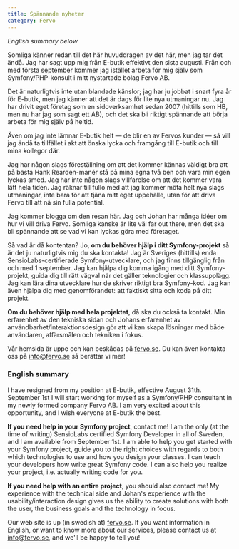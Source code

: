 ```yaml
---
title: Spännande nyheter
category: Fervo
---
```


*English summary below*

Somliga känner redan till det här huvuddragen av det här, men jag tar det ändå. Jag har sagt upp mig från E-butik effektivt den sista augusti. Från och med första september kommer jag istället arbeta för mig själv som Symfony/PHP-konsult i mitt nystartade bolag Fervo AB.

Det är naturligtvis inte utan blandade känslor; jag har ju jobbat i snart fyra år för E-butik, men jag känner att det är dags för lite nya utmaningar nu. Jag har drivit eget företag som en sidoverksamhet sedan 2007 (hittills som HB, men nu har jag som sagt ett AB), och det ska bli riktigt spännande att börja arbeta för mig själv på heltid.

Även om jag inte lämnar E-butik helt — de blir en av Fervos kunder — så vill jag ändå ta tillfället i akt att önska lycka och framgång till E-butik och till mina kollegor där.

Jag har någon slags föreställning om att det kommer kännas väldigt bra att på bästa Hank Rearden-manér stå på mina egna två ben och vara min egen lyckas smed. Jag har inte någon slags villfarelse om att det kommer vara lätt hela tiden. Jag räknar till fullo med att jag kommer möta helt nya slags utmaningar, inte bara för att tjäna mitt eget uppehälle, utan för att driva Fervo till att nå sin fulla potential.

Jag kommer blogga om den resan här. Jag och Johan har många idéer om hur vi vill driva Fervo. Somliga kanske är lite väl far out there, men det ska bli spännande att se vad vi kan lyckas göra med företaget.

Så vad är då kontentan? Jo, **om du behöver hjälp i ditt Symfony-projekt** så är det ju naturligtvis mig du ska kontakta! Jag är Sveriges (hittills) enda SensioLabs-certifierade Symfony-utvecklare, och jag finns tillgänglig från och med 1 september. Jag kan hjälpa dig komma igång med ditt Symfony-projekt, guida dig till rätt vägval när det gäller teknologier och klassupplägg. Jag kan lära dina utvecklare hur de skriver riktigt bra Symfony-kod. Jag kan även hjälpa dig med genomförandet: att faktiskt sitta och koda på ditt projekt.

**Om du behöver hjälp med hela projektet**, då ska du också ta kontakt. Min erfarenhet av den tekniska sidan och Johans erfarenhet av användbarhet/interaktionsdesign gör att vi kan skapa lösningar med både användaren, affärsmålen och tekniken i fokus.

Vår hemsida är uppe och kan beskådas på [fervo.se](http://www.fervo.se). Du kan även kontakta oss på info@fervo.se så berättar vi mer!

### English summary

I have resigned from my position at E-butik, effective August 31th. September 1st I will start working for myself as a Symfony/PHP consultant in my newly formed company Fervo AB. I am very excited about this opportunity, and I wish everyone at E-butik the best.

**If you need help in your Symfony project**, contact me! I am the only (at the time of writing) SensioLabs certified Symfony Developer in all of Sweden, and I am available from September 1st. I am able to help you get started with your Symfony project, guide you to the right choices with regards to both which technologies to use and how you design your classes. I can teach your developers how write great Symfony code. I can also help you realize your project, i.e. actually writing code for you.

**If you need help with an entire project**, you should also contact me! My experience with the technical side and Johan's experience with the usability/interaction design gives us the ability to create solutions with both the user, the business goals and the technology in focus.

Our web site is up (in swedish at) [fervo.se](http://www.fervo.se). If you want information in English, or want to know more about our services, please contact us at info@fervo.se, and we'll be happy to tell you!